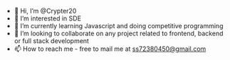 - 👋 Hi, I’m @Crypter20
- 👀 I’m interested in SDE
- 🌱 I’m currently learning Javascript and doing competitive programming
- 💞️ I’m looking to collaborate on any project related to frontend, backend or full stack development
- 📫 How to reach me - free to mail me at ss72380450@gmail.com

<!---
Crypter20/Crypter20 is a ✨ special ✨ repository because its `README.md` (this file) appears on your GitHub profile.
You can click the Preview link to take a look at your changes.
--->

